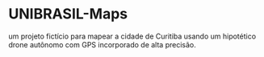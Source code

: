 # UNIBRASIL-Maps
um projeto fictício para mapear a cidade de Curitiba usando um hipotético drone autônomo com GPS incorporado de alta precisão.

